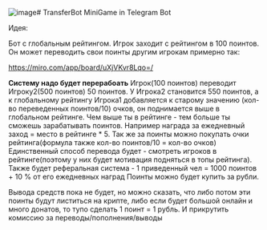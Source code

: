 ![image](https://github.com/user-attachments/assets/8eb7a058-b4ec-4163-a9b3-8ed84fb55826)# TransferBot
MiniGame in Telegram Bot 



Идея:

Бот с глобальным рейтингом.
Игрок заходит с рейтингом в 100 поинтов. Он может переводить свои поинты другим игрокам примерно так:

https://miro.com/app/board/uXjVKvr8Lqo=/

**Систему надо будет перерабоать**
Игрок(100 поинтов) переводит Игроку2(500 поинтов) 50 поинтов. У Игрока2 становится 550 поинтов, а к глобальному рейтингу Игрока1 добавляется к старому значению (кол-во переведенных поинтов/10) очков, он поднимается выше в глобальном рейтинге.
Чем выше ты в рейтинге - тем больше ты сможешь зарабатывать поинтов. Например награда за ежедневный заход = место в рейтинге * 5. Так же за поинты можно покупать очки рейтинга(формула также кол-во поинтов/10 = кол-во очков)
Единственный способ перевода будет - смотреть игроков в рейтинге(поэтому у них будет мотивация подняться в топы рейтинга). Также будет реферальная система - 1 приведенный чел = 1000 поинтов + 10 % от его ежедневных наград
Поинты можно будет купить за рубли.

Вывода средств пока не будет, но можно сказать, что либо потом эти поинты будут листиться на крипте, либо если будет большой онлайн и много донатов, то тупо сделать 1 поинт = 1 рубль. И прикрутить комиссию за переводы/пополнения/выводы
